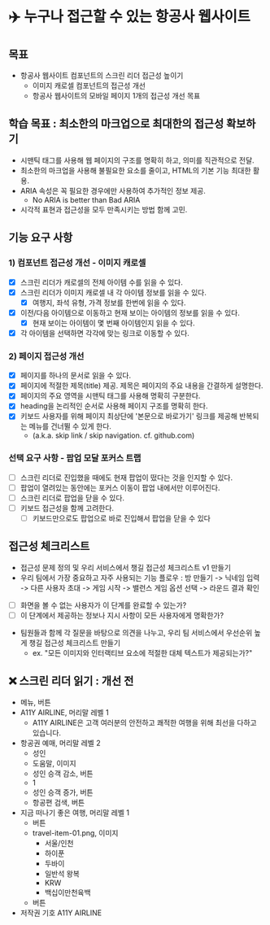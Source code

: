 # ✈️ 누구나 접근할 수 있는 항공사 웹사이트

## 목표

- 항공사 웹사이트 컴포넌트의 스크린 리더 접근성 높이기
  - 이미지 캐로셀 컴포넌트의 접근성 개선
  - 항공사 웹사이트의 모바일 페이지 1개의 접근성 개선 목표

## 학습 목표 : 최소한의 마크업으로 최대한의 접근성 확보하기

- 시맨틱 태그를 사용해 웹 페이지의 구조를 명확히 하고, 의미를 직관적으로 전달.
- 최소한의 마크업을 사용해 불필요한 요소를 줄이고, HTML의 기본 기능 최대한 활용.
- ARIA 속성은 꼭 필요한 경우에만 사용하여 추가적인 정보 제공.
  - No ARIA is better than Bad ARIA
- 시각적 표현과 접근성을 모두 만족시키는 방법 함께 고민.

## 기능 요구 사항

### 1) 컴포넌트 접근성 개선 - 이미지 캐로셀

- [x] 스크린 리더가 캐로셀의 전체 아이템 수를 읽을 수 있다.
- [x] 스크린 리더가 이미지 캐로셀 내 각 아이템 정보를 읽을 수 있다.
  - [x] 여행지, 좌석 유형, 가격 정보를 한번에 읽을 수 있다.
- [x] 이전/다음 아이템으로 이동하고 현재 보이는 아이템의 정보를 읽을 수 있다.
  - [x] 현재 보이는 아이템이 몇 번째 아이템인지 읽을 수 있다.
- [x] 각 아이템을 선택하면 각각에 맞는 링크로 이동할 수 있다.

### 2) 페이지 접근성 개선

- [x] 페이지를 하나의 문서로 읽을 수 있다.
- [x] 페이지에 적절한 제목(title) 제공. 제목은 페이지의 주요 내용을 간결하게 설명한다.
- [x] 페이지의 주요 영역을 시맨틱 태그를 사용해 명확히 구분한다.
- [x] heading을 논리적인 순서로 사용해 페이지 구조를 명확히 한다.
- [x] 키보드 사용자를 위해 페이지 최상단에 '본문으로 바로가기' 링크를 제공해 반복되는 메뉴를 건너뛸 수 있게 한다.
  - (a.k.a. skip link / skip navigation. cf. github.com)

### 선택 요구 사항 - 팝업 모달 포커스 트랩

- [ ] 스크린 리더로 진입했을 때에도 현재 팝업이 떴다는 것을 인지할 수 있다.
- [ ] 팝업이 열려있는 동안에는 포커스 이동이 팝업 내에서만 이루어진다.
- [ ] 스크린 리더로 팝업을 닫을 수 있다.
- [ ] 키보드 접근성을 함께 고려한다.
  - [ ] 키보드만으로도 팝업으로 바로 진입해서 팝업을 닫을 수 있다

## 접근성 체크리스트

- 접근성 문제 정의 및 우리 서비스에서 챙길 접근성 체크리스트 v1 만들기
- 우리 팀에서 가장 중요하고 자주 사용되는 기능 플로우 : 방 만들기 -> 닉네임 입력 -> 다른 사용자 초대 -> 게임 시작 -> 밸런스 게임 옵션 선택 -> 라운드 결과 확인
- [ ] 화면을 볼 수 없는 사용자가 이 단계를 완료할 수 있는가?
- [ ] 이 단계에서 제공하는 정보나 지시 사항이 모든 사용자에게 명확한가?
- 팀원들과 함께 각 질문을 바탕으로 의견을 나누고, 우리 팀 서비스에서 우선순위 높게 챙길 접근성 체크리스트 만들기
  - ex. "모든 이미지와 인터랙티브 요소에 적절한 대체 텍스트가 제공되는가?"

## ❌ 스크린 리더 읽기 : 개선 전

- 메뉴, 버튼
- A11Y AIRLINE, 머리말 레벨 1
  - A11Y AIRLINE은 고객 여러분의 안전하고 쾌적한 여행을 위해 최선을 다하고 있습니다.
- 항공권 예매, 머리말 레벨 2
  - 성인
  - 도움말, 이미지
  - 성인 승객 감소, 버튼
  - 1
  - 성인 승객 증가, 버튼
  - 항공편 검색, 버튼
- 지금 떠나기 좋은 여행, 머리말 레벨 1
  - 버튼
  - travel-item-01.png, 이미지
    - 서울/인천
    - 하이푼
    - 두바이
    - 일반석 왕복
    - KRW
    - 백십이만천육백
  - 버튼
- 저작권 기호 A11Y AIRLINE
